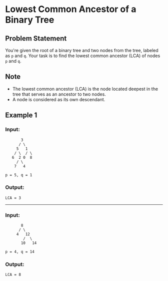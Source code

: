 # Lowest Common Ancestor of a Binary Tree

## Problem Statement
You're given the root of a binary tree and two nodes from the tree, labeled as `p` and `q`. Your task is to find the lowest common ancestor (LCA) of nodes `p` and `q`.

## Note
- The lowest common ancestor (LCA) is the node located deepest in the tree that serves as an ancestor to two nodes.
- A node is considered as its own descendant.

## Example 1

### Input:
```
       3
      / \
     5   1
    / \  / \
   6  2 0  8
     / \
    7   4

p = 5, q = 1
```

### Output:
```
LCA = 3
```

---

### Input:
```
       8
      / \
     4   12
        /  \
       10   14

p = 4, q = 14
```

### Output:
```
LCA = 8
```

